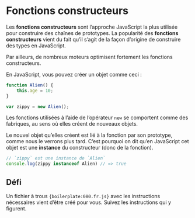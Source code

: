 Fonctions constructeurs
=======================

Les **fonctions constructeurs** sont l’approche JavaScript la plus utilisée
pour construire des chaînes de prototypes.  La popularité des **fonctions
constructeurs** vient du fait qu’il s’agit de la façon d’origine de construire
des types en JavaScript.

Par ailleurs, de nombreux moteurs optimisent fortement les fonctions
constructeurs.

En JavaScript, vous pouvez créer un objet comme ceci :

```js
function Alien() {
	this.age = 10;
}

var zippy = new Alien();
```

Les fonctions utilisées à l’aide de l’opérateur `new` se comportent comme des
fabriques, au sens où elles créent de nouveaux objets.

Le nouvel objet qu’elles créent est lié à la fonction par son prototype, comme
nous le verrons plus tard.  C’est pourquoi on dit qu’en JavaScript cet objet
est une **instance** du constructeur (donc de la fonction).

```js
// `zippy` est une instance de `Alien`
console.log(zippy instanceof Alien) // => true
```

Défi
----

Un fichier à trous `{boilerplate:080.fr.js}` avec les instructions nécessaires vient d’être
créé pour vous.  Suivez les instructions qui y figurent.
